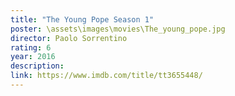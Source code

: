 ```yaml
---
title: "The Young Pope Season 1"
poster: \assets\images\movies\The_young_pope.jpg
director: Paolo Sorrentino
rating: 6
year: 2016
description:
link: https://www.imdb.com/title/tt3655448/
---
```

